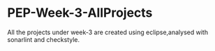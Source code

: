 # PEP-Week-3-AllProjects
All the projects under week-3 are created using eclipse,analysed with sonarlint and checkstyle.
